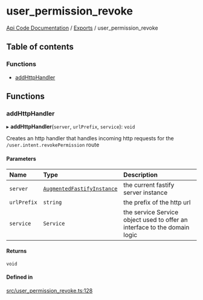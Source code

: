 # user\_permission\_revoke
 
[Api Code Documentation](../README.md) / [Exports](../modules.md) / user\_permission\_revoke

## Table of contents

### Functions

- [addHttpHandler](user_permission_revoke.md#addhttphandler)

## Functions

### addHttpHandler

▸ **addHttpHandler**(`server`, `urlPrefix`, `service`): `void`

Creates an http handler that handles incoming http requests for the `/user.intent.revokePermission` route

#### Parameters

| Name | Type | Description |
| :------ | :------ | :------ |
| `server` | [`AugmentedFastifyInstance`](../interfaces/types.AugmentedFastifyInstance.md) | the current fastify server instance |
| `urlPrefix` | `string` | the prefix of the http url |
| `service` | `Service` | the service Service object used to offer an interface to the domain logic |

#### Returns

`void`

#### Defined in

[src/user_permission_revoke.ts:128](https://github.com/openkfw/TruBudget/blob/26ade46/api/src/user_permission_revoke.ts#L128)
